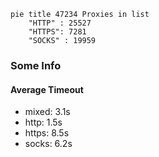 
```mermaid
pie title 47234 Proxies in list
    "HTTP" : 25527
    "HTTPS": 7281
    "SOCKS" : 19959
```

### Some Info
#### Average Timeout

- mixed: 3.1s
- http: 1.5s
- https: 8.5s
- socks: 6.2s
